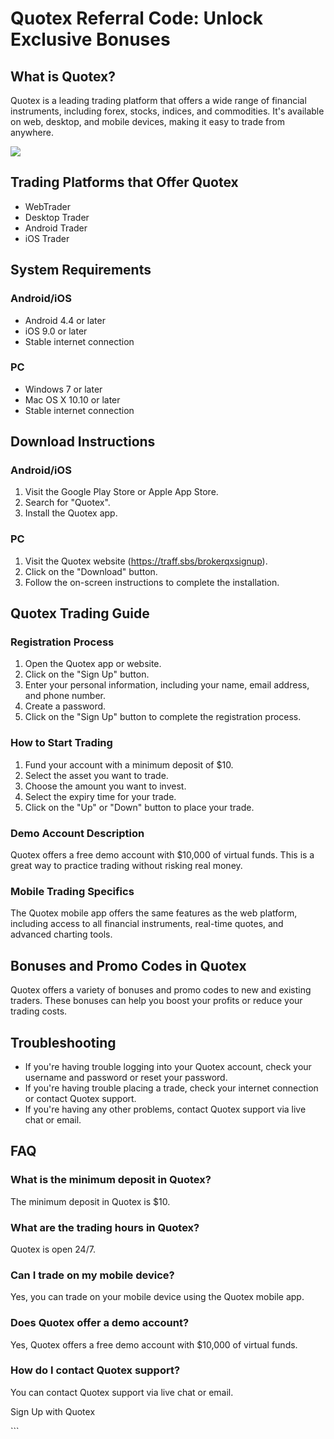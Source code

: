 # Quotex Referral Code: Unlock Exclusive Bonuses

## What is Quotex?

Quotex is a leading trading platform that offers a wide range of
financial instruments, including forex, stocks, indices, and
commodities. It\'s available on web, desktop, and mobile devices, making
it easy to trade from anywhere.

[![](https://static.quotex.io/files/4_en/300_250.jpg)](https://traff.sbs/brokerqxlid)

## Trading Platforms that Offer Quotex

-   WebTrader
-   Desktop Trader
-   Android Trader
-   iOS Trader

## System Requirements

### Android/iOS

-   Android 4.4 or later
-   iOS 9.0 or later
-   Stable internet connection

### PC

-   Windows 7 or later
-   Mac OS X 10.10 or later
-   Stable internet connection

## Download Instructions

### Android/iOS

1.  Visit the Google Play Store or Apple App Store.
2.  Search for "Quotex".
3.  Install the Quotex app.

### PC

1.  Visit the Quotex website (https://traff.sbs/brokerqxsignup).
2.  Click on the "Download" button.
3.  Follow the on-screen instructions to complete the installation.

## Quotex Trading Guide

### Registration Process

1.  Open the Quotex app or website.
2.  Click on the "Sign Up" button.
3.  Enter your personal information, including your name, email address,
    and phone number.
4.  Create a password.
5.  Click on the "Sign Up" button to complete the registration
    process.

### How to Start Trading

1.  Fund your account with a minimum deposit of \$10.
2.  Select the asset you want to trade.
3.  Choose the amount you want to invest.
4.  Select the expiry time for your trade.
5.  Click on the "Up" or "Down" button to place your trade.

### Demo Account Description

Quotex offers a free demo account with \$10,000 of virtual funds. This
is a great way to practice trading without risking real money.

### Mobile Trading Specifics

The Quotex mobile app offers the same features as the web platform,
including access to all financial instruments, real-time quotes, and
advanced charting tools.

## Bonuses and Promo Codes in Quotex

Quotex offers a variety of bonuses and promo codes to new and existing
traders. These bonuses can help you boost your profits or reduce your
trading costs.

## Troubleshooting

-   If you\'re having trouble logging into your Quotex account, check
    your username and password or reset your password.
-   If you\'re having trouble placing a trade, check your internet
    connection or contact Quotex support.
-   If you\'re having any other problems, contact Quotex support via
    live chat or email.

## FAQ

### What is the minimum deposit in Quotex?

The minimum deposit in Quotex is \$10.

### What are the trading hours in Quotex?

Quotex is open 24/7.

### Can I trade on my mobile device?

Yes, you can trade on your mobile device using the Quotex mobile app.

### Does Quotex offer a demo account?

Yes, Quotex offers a free demo account with \$10,000 of virtual funds.

### How do I contact Quotex support?

You can contact Quotex support via live chat or email.

Sign Up with Quotex

\`\`\`

